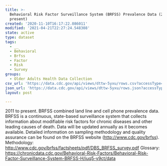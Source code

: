```yaml
---
title: >-
  Behavioral Risk Factor Surveillance System (BRFSS) Prevalence Data (2011 to
  present)
created: '2020-11-10T16:17:22.086011'
modified: '2021-04-21T22:27:24.548308'
state: active
type: dataset
tags:
  - __
  - Behavioral
  - Brfss
  - Factor
  - Risk
  - Survey
groups:
  - Older Adults Health Data Collection
csv_url: 'https://data.cdc.gov/api/views/dttw-5yxu/rows.csv?accessType=DOWNLOAD'
json_url: 'https://data.cdc.gov/api/views/dttw-5yxu/rows.json?accessType=DOWNLOAD'
layout: post

---
```

2011 to present. BRFSS combined land line and cell phone prevalence data. BRFSS is a continuous, state-based surveillance system that collects information about modifiable risk factors for chronic diseases and other leading causes of death. Data will be updated annually as it becomes available. Detailed information on sampling methodology and quality assurance can be found on the BRFSS website (http://www.cdc.gov/brfss). Methodology: http://www.cdc.gov/brfss/factsheets/pdf/DBS_BRFSS_survey.pdf Glossary: https://chronicdata.cdc.gov/Behavioral-Risk-Factors/Behavioral-Risk-Factor-Surveillance-System-BRFSS-H/iuq5-y9ct/data
